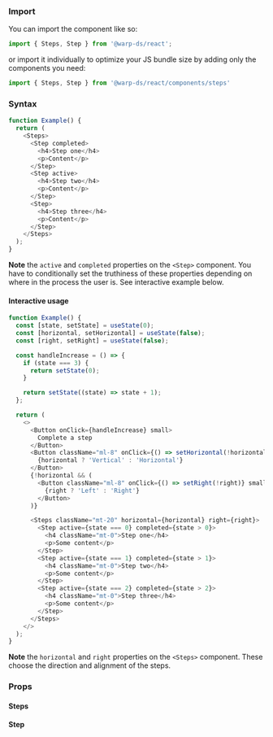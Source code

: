 ### Import

You can import the component like so:
```js
import { Steps, Step } from '@warp-ds/react';
```

or import it individually to optimize your JS bundle size by adding only the components you need:
```js
import { Steps, Step } from '@warp-ds/react/components/steps'

```

### Syntax

```js
function Example() {
  return (
    <Steps>
      <Step completed>
        <h4>Step one</h4>
        <p>Content</p>
      </Step>
      <Step active>
        <h4>Step two</h4>
        <p>Content</p>
      </Step>
      <Step>
        <h4>Step three</h4>
        <p>Content</p>
      </Step>
    </Steps>
  );
}
```

**Note** the `active` and `completed` properties on the `<Step>` component. You have to conditionally set the truthiness of these properties depending on where in the process the user is. See interactive example below.

#### Interactive usage

```js
function Example() {
  const [state, setState] = useState(0);
  const [horizontal, setHorizontal] = useState(false);
  const [right, setRight] = useState(false);

  const handleIncrease = () => {
    if (state === 3) {
      return setState(0);
    }

    return setState((state) => state + 1);
  };

  return (
    <>
      <Button onClick={handleIncrease} small>
        Complete a step
      </Button>
      <Button className="ml-8" onClick={() => setHorizontal(!horizontal)} small>
        {horizontal ? 'Vertical' : 'Horizontal'}
      </Button>
      {!horizontal && (
        <Button className="ml-8" onClick={() => setRight(!right)} small>
          {right ? 'Left' : 'Right'}
        </Button>
      )}

      <Steps className="mt-20" horizontal={horizontal} right={right}>
        <Step active={state === 0} completed={state > 0}>
          <h4 className="mt-0">Step one</h4>
          <p>Some content</p>
        </Step>
        <Step active={state === 1} completed={state > 1}>
          <h4 className="mt-0">Step two</h4>
          <p>Some content</p>
        </Step>
        <Step active={state === 2} completed={state > 2}>
          <h4 className="mt-0">Step three</h4>
          <p>Some content</p>
        </Step>
      </Steps>
    </>
  );
}
```

**Note** the `horizontal` and `right` properties on the `<Steps>` component. These choose the direction and alignment of the steps.

### Props

#### Steps

<api-table type="react" component="Steps" />

#### Step

<api-table type="react" component="Step" />
